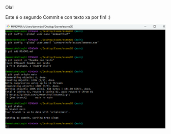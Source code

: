 Ola!

Este é o segundo Commit e con texto xa por fin! :)

![Git status dende GitBash](./git_status.png)